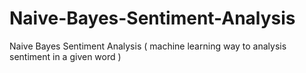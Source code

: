 # Naive-Bayes-Sentiment-Analysis
Naive Bayes Sentiment Analysis ( machine learning way to analysis sentiment in a given word  )
